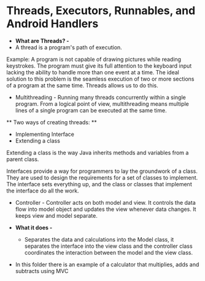# Threads, Executors, Runnables, and Android Handlers 

* **What are Threads? -**
 * A thread is a program's path of execution. 

Example: A program is not capable of drawing pictures while reading keystrokes. The program must give its full attention to the keyboard input lacking the ability to handle more than one event at a time. The ideal solution to this problem is the seamless execution of two or more sections of a program at the same time. Threads allows us to do this.

 * Multithreading - Running many threads concurrently within a single program. From a logical point of view, multithreading means multiple lines of a single program can be executed at the same time.

 ** Two ways of creating threads: **

  * Implementing Interface
  * Extending a class

Extending a class is the way Java inherits methods and variables from a parent class.

Interfaces provide a way for programmers to lay the groundwork of a class. They are used to design the requirements for a set of classes to implement. The interface sets everything up, and the class or classes that implement the interface do all the work. 

 * Controller - Controller acts on both model and view. It controls the data flow into model object and updates the view whenever data changes. It keeps view and model separate.

 * **What it does -**
 	* Separates the data and calculations into the Model class, it separates the interface into the view class and the controller class coordinates the interaction between the model and the view class.  

 * In this folder there is an example of a calculator that multiplies, adds and subtracts using MVC 